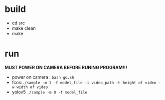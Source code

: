 # build
- cd src
- make clean
- make
# run
**MUST POWER ON CAMERA BEFORE RUNING PROGRAM!!!**
- power on camera : `bash go.sh`
- fcos:`./sample -m 1 -f model_file -i video_path -h height of video -w width of video`
- yolov5 `./sample -m 0 -f model_file`

